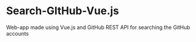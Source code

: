 # Search-GItHub-Vue.js
Web-app made using Vue.js and GitHub REST API for searching the GitHub accounts
